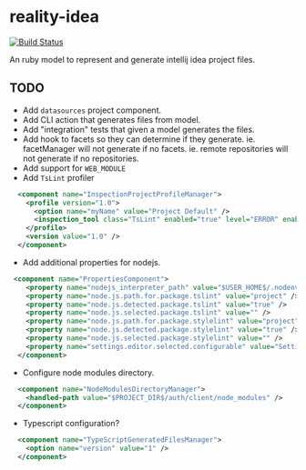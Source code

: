 # reality-idea

[![Build Status](https://secure.travis-ci.org/realityforge/reality-idea.png?branch=master)](http://travis-ci.org/realityforge/reality-idea)

An ruby model to represent and generate intellij idea project files.

## TODO

* Add `datasources` project component.
* Add CLI action that generates files from model.
* Add "integration" tests that given a model generates the files.
* Add hook to facets so they can determine if they generate.
  ie. facetManager will not generate if no facets.
  ie. remote repositories will not generate if no repositories.
* Add support for `WEB_MODULE`
* Add `TsLint` profiler
```xml
  <component name="InspectionProjectProfileManager">
    <profile version="1.0">
      <option name="myName" value="Project Default" />
      <inspection_tool class="TsLint" enabled="true" level="ERROR" enabled_by_default="true" />
    </profile>
    <version value="1.0" />
  </component>
```
* Add additional properties for nodejs.
```xml
 <component name="PropertiesComponent">
    <property name="nodejs_interpreter_path" value="$USER_HOME$/.nodenv/shims/node" />
    <property name="node.js.path.for.package.tslint" value="project" />
    <property name="node.js.detected.package.tslint" value="true" />
    <property name="node.js.selected.package.tslint" value="" />
    <property name="node.js.path.for.package.stylelint" value="project" />
    <property name="node.js.detected.package.stylelint" value="true" />
    <property name="node.js.selected.package.stylelint" value="" />
    <property name="settings.editor.selected.configurable" value="Settings.Markdown.Preview" />
  </component>
```
* Configure node modules directory.
```xml
  <component name="NodeModulesDirectoryManager">
    <handled-path value="$PROJECT_DIR$/auth/client/node_modules" />
  </component>
```
* Typescript configuration?
```xml
  <component name="TypeScriptGeneratedFilesManager">
    <option name="version" value="1" />
  </component>
```
